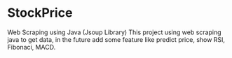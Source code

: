 # StockPrice
 Web Scraping using Java (Jsoup Library)
This project using web scraping java to get data, 
in the future add some feature like predict price, show RSI, Fibonaci, MACD.


